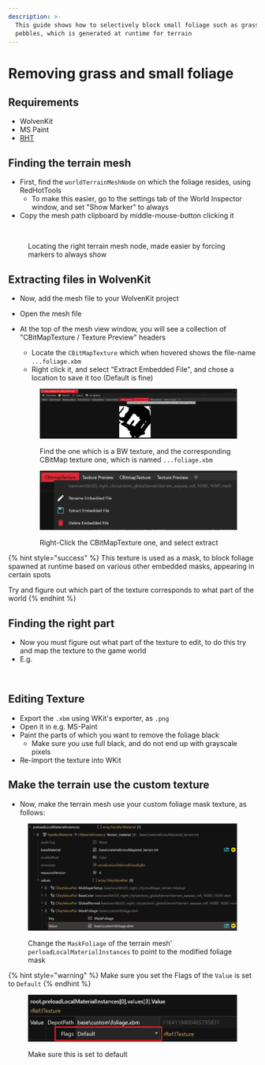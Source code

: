 ```yaml
---
description: >-
  This guide shows how to selectively block small foliage such as grass and
  pebbles, which is generated at runtime for terrain
---
```


# Removing grass and small foliage

## Requirements

* WolvenKit
* MS Paint
* [RHT](https://github.com/psiberx/cp2077-red-hot-tools)

## Finding the terrain mesh

* First, find the `worldTerrainMeshNode` on which the foliage resides, using RedHotTools
  * To make this easier, go to the settings tab of the World Inspector window, and set "Show Marker" to always
* Copy the mesh path clipboard by middle-mouse-button clicking it

<figure><img src="../../../.gitbook/assets/removingFoliageLocatingMeshNode" alt=""><figcaption><p>Locating the right terrain mesh node, made easier by forcing markers to always show</p></figcaption></figure>

## Extracting files in WolvenKit

* Now, add the mesh file to your WolvenKit project
* Open the mesh file
*   At the top of the mesh view window, you will see a collection of "CBitMapTexture / Texture Preview" headers

    * Locate the `CBitMapTexture` which when hovered shows the file-name `...foliage.xbm`
    * Right click it, and select "Extract Embedded File", and chose a location to save it too (Default is fine)

    <figure><img src="../../../.gitbook/assets/removingFoliageTextre" alt=""><figcaption><p>Find the one which is a BW texture, and the corresponding CBitMap texture one, which is named <code>...foliage.xbm</code></p></figcaption></figure>



    <figure><img src="../../../.gitbook/assets/removingFoliageExtract" alt=""><figcaption><p>Right-Click the CBitMapTexture one, and select extract</p></figcaption></figure>

{% hint style="success" %}
This texture is used as a mask, to block foliage spawned at runtime based on various other embedded masks, appearing in certain spots

Try and figure out which part of the texture corresponds to what part of the world
{% endhint %}

## Finding the right part

* Now you must figure out what part of the texture to edit, to do this try and map the texture to the game world
* E.g.

<figure><img src="../../../.gitbook/assets/removingFoliageLink" alt=""><figcaption></figcaption></figure>

## Editing Texture

* Export the `.xbm` using WKit's exporter, as `.png`
* Open it in e.g. MS-Paint
* Paint the parts of which you want to remove the foliage black
  * Make sure you use full black, and do not end up with grayscale pixels
* Re-import the texture into WKit

## Make the terrain use the custom texture

* Now, make the terrain mesh use your custom foliage mask texture, as follows:

<figure><img src="../../../.gitbook/assets/image (612).png" alt=""><figcaption><p>Change the <code>MaskFoliage</code> of the terrain mesh' <code>perloadLocalMaterialInstances</code> to point to the modified foliage mask</p></figcaption></figure>

{% hint style="warning" %}
Make sure you set the Flags of the `Value` is set to `Default`
{% endhint %}

<figure><img src="../../../.gitbook/assets/foliageRemoveTextureFlags" alt="" width="563"><figcaption><p>Make sure this is set to default</p></figcaption></figure>
